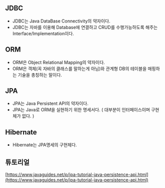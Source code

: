 
## JDBC
- JDBC는 Java DataBase Connectivity의 약자이다.
- JDBC는 자바를 이용해 Database에 연결하고 CRUD를 수행가능하도록 해주는 Interface/Implementation이다.
## ORM
- ORM은 Object Relational Mapping의 약자이다.
- ORM은 객체(꼭 자바의 클래스를 말하는게 아님)와 관계형 DB의 테이블을 매핑하는 기술을 총칭하는 말이다.
## JPA
- JPA는 Java Persistent API의 약자이다.
- JPA는 Java로 ORM을 실현하기 위한 명세서다. ( 대부분이 인터페이스이며 구현체가 없다. )
## Hibernate
- Hibernate는 JPA명세의 구현체다.




## 튜토리얼
[https://www.javaguides.net/p/jpa-tutorial-java-persistence-api.html](https://www.javaguides.net/p/jpa-tutorial-java-persistence-api.html)

